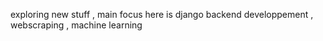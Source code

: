 exploring new stuff , main focus here is django backend developpement , webscraping , machine learning 

<!---
aymenduzstuff/aymenduzstuff is a ✨ special ✨ repository because its `README.md` (this file) appears on your GitHub profile.
You can click the Preview link to take a look at your changes.
--->
